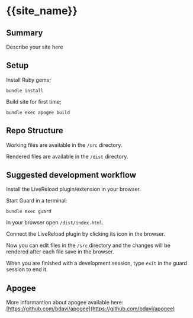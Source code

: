 # {{site_name}}

## Summary
Describe your site here


## Setup
Install Ruby gems;
```
bundle install
```

Build site for first time;
```
bundle exec apogee build
```


## Repo Structure
Working files are available in the `/src` directory.

Rendered files are available in the `/dist` directory.


## Suggested development workflow
Install the LiveReload plugin/extension in your browser.

Start Guard in a terminal:
```
bundle exec guard
```

In your browser open `/dist/index.html`.

Connect the LiveReload plugin by clicking its icon in the browser.

Now you can edit files in the `/src` directory and the changes will be rendered
after each file save in the browser.

When you are finished with a development session, type `exit` in the guard 
session to end it.


## Apogee
More informantion about apogee available here:
[https://github.com/bdavi/apogee](https://github.com/bdavi/apogee)
